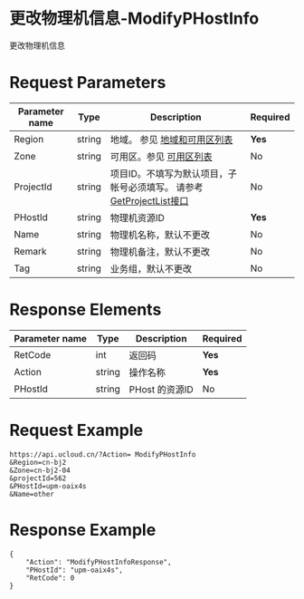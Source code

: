 # 更改物理机信息-ModifyPHostInfo

更改物理机信息

# Request Parameters
|Parameter name|Type|Description|Required|
|---|---|---|---|
|Region|string|地域。 参见 [地域和可用区列表](../summary/regionlist.html)|**Yes**|
|Zone|string|可用区。参见 [可用区列表](../summary/regionlist.html)|No|
|ProjectId|string|项目ID。不填写为默认项目，子帐号必须填写。 请参考[GetProjectList接口](../summary/get_project_list.html)|No|
|PHostId|string|物理机资源ID|**Yes**|
|Name|string|物理机名称，默认不更改|No|
|Remark|string|物理机备注，默认不更改|No|
|Tag|string|业务组，默认不更改|No|

# Response Elements
|Parameter name|Type|Description|Required|
|---|---|---|---|
|RetCode|int|返回码|**Yes**|
|Action|string|操作名称|**Yes**|
|PHostId|string|PHost 的资源ID|No|

# Request Example
```
https://api.ucloud.cn/?Action= ModifyPHostInfo
&Region=cn-bj2
&Zone=cn-bj2-04
&projectId=562
&PHostId=upm-oaix4s
&Name=other
```

# Response Example
```
{
    "Action": "ModifyPHostInfoResponse", 
    "PHostId": "upm-oaix4s", 
    "RetCode": 0
}
```

